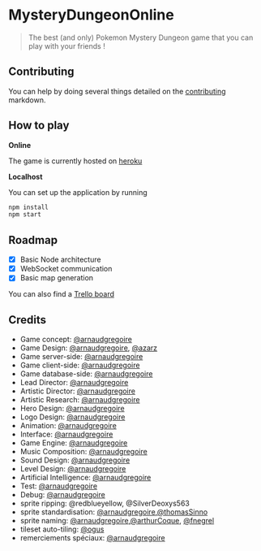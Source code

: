 # MysteryDungeonOnline

> The best (and only) Pokemon Mystery Dungeon game that you can play with your friends !

## Contributing

You can help by doing several things detailed on the [contributing](CONTRIBUTING.md)  markdown.

## How to play

__Online__

The game is currently hosted on [heroku](https://mystery-dungeon-online.herokuapp.com/)

__Localhost__

You can set up the application by running

```sh
npm install
npm start
```

## Roadmap

 + [x] Basic Node architecture
 + [x] WebSocket communication
 + [x] Basic map generation

You can also find a [Trello board](https://trello.com/b/7p8KeYpU/mysterydungeononline)

## Credits

 - Game concept: [@arnaudgregoire](https://github.com/arnaudgregoire)
 - Game Design: [@arnaudgregoire](https://github.com/arnaudgregoire), [@azarz](https://github.com/azarz) 
 - Game server-side: [@arnaudgregoire](https://github.com/arnaudgregoire)
 - Game client-side: [@arnaudgregoire](https://github.com/arnaudgregoire)
 - Game database-side: [@arnaudgregoire](https://github.com/arnaudgregoire)
 - Lead Director: [@arnaudgregoire](https://github.com/arnaudgregoire)
 - Artistic Director: [@arnaudgregoire](https://github.com/arnaudgregoire)
 - Artistic Research: [@arnaudgregoire](https://github.com/arnaudgregoire)
 - Hero Design: [@arnaudgregoire](https://github.com/arnaudgregoire)
 - Logo Design: [@arnaudgregoire](https://github.com/arnaudgregoire)
 - Animation: [@arnaudgregoire](https://github.com/arnaudgregoire)
 - Interface: [@arnaudgregoire](https://github.com/arnaudgregoire)
 - Game Engine: [@arnaudgregoire](https://github.com/arnaudgregoire)
 - Music Composition: [@arnaudgregoire](https://github.com/arnaudgregoire)
 - Sound Design: [@arnaudgregoire](https://github.com/arnaudgregoire)
 - Level Design: [@arnaudgregoire](https://github.com/arnaudgregoire)
 - Artificial Intelligence: [@arnaudgregoire](https://github.com/arnaudgregoire)
 - Test: [@arnaudgregoire](https://github.com/arnaudgregoire)
 - Debug: [@arnaudgregoire](https://github.com/arnaudgregoire)
 - sprite ripping: @redblueyellow,  @SilverDeoxys563
 - sprite standardisation: [@arnaudgregoire](https://github.com/arnaudgregoire),[@thomasSinno](https://github.com/ThomasSINNO)
 - sprite naming: [@arnaudgregoire](https://github.com/arnaudgregoire),[@arthurCoque](https://github.com/acoque),  [@fnegrel](https://github.com/fnegrel)
 - tileset auto-tiling: [@ogus](https://github.com/ogus/auto-tiling)
 - remerciements spéciaux: [@arnaudgregoire](https://github.com/arnaudgregoire) 

 
